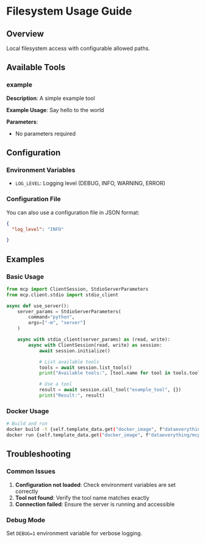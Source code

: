 # Filesystem Usage Guide

## Overview

Local filesystem access with configurable allowed paths.

## Available Tools

### example

**Description**: A simple example tool

**Example Usage**: Say hello to the world

**Parameters**:
- No parameters required

## Configuration

### Environment Variables

- `LOG_LEVEL`: Logging level (DEBUG, INFO, WARNING, ERROR)

### Configuration File

You can also use a configuration file in JSON format:

```json
{
  "log_level": "INFO"

}
```

## Examples

### Basic Usage

```python
from mcp import ClientSession, StdioServerParameters
from mcp.client.stdio import stdio_client

async def use_server():
    server_params = StdioServerParameters(
        command="python",
        args=["-m", "server"]
    )

    async with stdio_client(server_params) as (read, write):
        async with ClientSession(read, write) as session:
            await session.initialize()

            # List available tools
            tools = await session.list_tools()
            print("Available tools:", [tool.name for tool in tools.tools])

            # Use a tool
            result = await session.call_tool("example_tool", {})
            print("Result:", result)
```

### Docker Usage

```bash
# Build and run
docker build -t {self.template_data.get("docker_image", f"dataeverything/mcp-{self.template_data['id']}")} .
docker run {self.template_data.get("docker_image", f"dataeverything/mcp-{self.template_data['id']}")}
```

## Troubleshooting

### Common Issues

1. **Configuration not loaded**: Check environment variables are set correctly
2. **Tool not found**: Verify the tool name matches exactly
3. **Connection failed**: Ensure the server is running and accessible

### Debug Mode

Set `DEBUG=1` environment variable for verbose logging.
